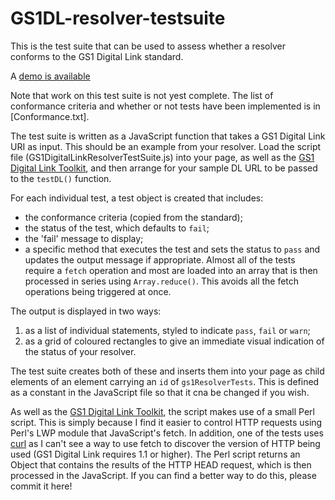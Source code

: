 # GS1DL-resolver-testsuite
 This is the test suite that can be used to assess whether a resolver conforms to the GS1 Digital Link standard.
 
 A [demo is available](https://gs1.github.io/GS1DL-resolver-testsuite/)

Note that work on this test suite is not yest complete. The list of conformance criteria and whether or not tests have been implemented is in [Conformance.txt].

 
 The test suite is written as a JavaScript function that takes a GS1 Digital Link URI as input. This should be an example from your resolver. Load the script file (GS1DigitalLinkResolverTestSuite.js) into your page, as well as the [GS1 Digital Link Toolkit](https://github.com/gs1/GS1DigitalLinkToolkit.js), and then arrange for your sample DL URL to be passed to the `testDL()` function. 
 
 For each individual test, a test object is created that includes:
 * the conformance criteria (copied from the standard);
 * the status of the test, which defaults to `fail`;
 * the 'fail' message to display;
 * a specific method that executes the test and sets the status to `pass` and updates the output message if appropriate.
 Almost all of the tests require a `fetch` operation and most are loaded into an array that is then processed in series using `Array.reduce()`. This avoids all the fetch operations being triggered at once. 
 
 The output is displayed in two ways:
 1. as a list of individual statements, styled to indicate `pass`, `fail` or `warn`;
 2. as a grid of coloured rectangles to give an immediate visual indication of the status of your resolver.
 
 The test suite creates both of these and inserts them into your page as child elements of an element carrying an `id` of `gs1ResolverTests`. This is defined as a constant in the JavaScript file so that it cna be changed if you wish.
 
 As well as the [GS1 Digital Link Toolkit](https://github.com/gs1/GS1DigitalLinkToolkit.js), the script makes use of a small Perl script. This is simply because I find it easier to control HTTP requests using Perl's LWP module that JavaScript's fetch. In addition, one of the tests uses [curl](https://curl.haxx.se/) as I can't see a way to use fetch to discover the version of HTTP being used (GS1 Digital Link requires 1.1 or higher). The Perl script returns an Object that contains the results of the HTTP HEAD request, which is then processed in the JavaScript. If you can find a better way to do this, please commit it here!
